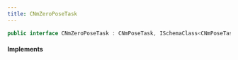 ```yaml
---
title: CNmZeroPoseTask
---
```


```csharp
public interface CNmZeroPoseTask : CNmPoseTask, ISchemaClass<CNmPoseTask>, ISchemaClass<CNmZeroPoseTask>, ISchemaField, ISchemaClass, INativeHandle
```

#### Implements

